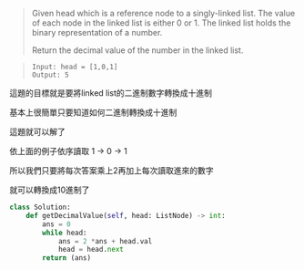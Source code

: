 > Given head which is a reference node to a singly-linked list. The value of each node in the linked list is either 0 or 1. The linked list holds the binary representation of a number.
> 
> Return the decimal value of the number in the linked list.

> ```
> Input: head = [1,0,1]
> Output: 5
> ```
 
這題的目標就是要將linked list的二進制數字轉換成十進制

基本上很簡單只要知道如何二進制轉換成十進制

這題就可以解了

依上面的例子依序讀取 1 → 0 → 1

所以我們只要將每次答案乘上2再加上每次讀取進來的數字

就可以轉換成10進制了

```python
class Solution:
    def getDecimalValue(self, head: ListNode) -> int:
        ans = 0
        while head:
            ans = 2 *ans + head.val   
            head = head.next
        return (ans)
            
```
